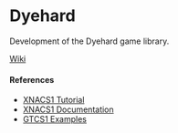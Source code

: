 Dyehard
============
Development of the Dyehard game library.


[Wiki](https://github.com/kelvinhsung/Dyehard/wiki/Game-Library)

#### References
- [XNACS1 Tutorial](http://depts.washington.edu/cmmr/Research/XNA_Games/1.XNA_GTA/Release/XNACS1Lib_Guide/XNACS1Lib_Guide.htm)
- [XNACS1 Documentation](http://depts.washington.edu/cmmr/Research/XNA_Games/1.XNA_GTA/Release/XNACS1Lib_Guide/LibDocumentations/index.html)
- [GTCS1 Examples](http://ccc.panitzco.com/mpanitz/GTCS1/Tutorials/Tutorials.html)
